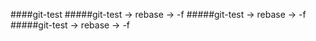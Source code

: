 ####git-test
#####git-test -> rebase -> -f
#####git-test -> rebase -> -f
#####git-test -> rebase -> -f